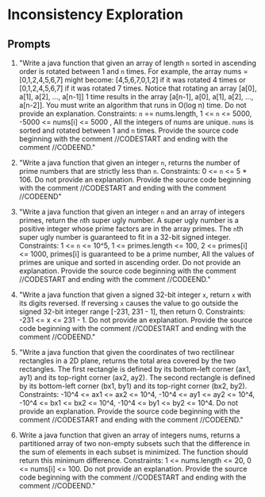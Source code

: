 # Inconsistency Exploration 

## Prompts

1. "Write a java function that given an array of length `n` sorted in ascending order is rotated between 1 and `n` times. For example, the array nums = [0,1,2,4,5,6,7] might become: [4,5,6,7,0,1,2] if it was rotated 4 times or [0,1,2,4,5,6,7] if it was rotated 7 times. Notice that rotating an array [a[0], a[1], a[2], ..., a[n-1]] 1 time results in the array [a[n-1], a[0], a[1], a[2], ..., a[n-2]]. You must write an algorithm that runs in O(log n) time. Do not provide an explanation. Constraints: `n` == nums.length, 1 <= `n` <= 5000, -5000 <= nums[i] <= 5000
, All the integers of nums are unique. `nums` is sorted and rotated between 1 and `n` times. Provide the source code beginning with the comment //CODESTART and ending with the comment //CODEEND."

2. "Write a java function that given an integer `n`, returns the number of prime numbers that are strictly less than `n`. Constraints: 0 <= `n` <= 5 * 106. Do not provide an explanation. Provide the source code beginning with the comment //CODESTART and ending with the comment //CODEEND"

3. "Write a java function that given an integer `n` and an array of integers primes, return the `n`th super ugly number. A super ugly number is a positive integer whose prime factors are in the array primes. The `n`th super ugly number is guaranteed to fit in a 32-bit signed integer. Constraints: 1 <= `n` <= 10^5, 1 <= primes.length <= 100, 2 <= primes[i] <= 1000, primes[i] is guaranteed to be a prime number, All the values of primes are unique and sorted in ascending order. Do not provide an explanation. Provide the source code beginning with the comment //CODESTART and ending with the comment //CODEEND."

4. "Write a java function that given a signed 32-bit integer `x`, return `x` with its digits reversed. If reversing `x` causes the value to go outside the signed 32-bit integer range [-231, 231 - 1], then return 0. Constraints: -231 <= x <= 231 - 1. Do not provide an explanation. Provide the source code beginning with the comment //CODESTART and ending with the comment //CODEEND."

5. "Write a java function that given the coordinates of two rectilinear rectangles in a 2D plane, returns the total area covered by the two rectangles. The first rectangle is defined by its bottom-left corner (ax1, ay1) and its top-right corner (ax2, ay2). The second rectangle is defined by its bottom-left corner (bx1, by1) and its top-right corner (bx2, by2). Constraints: -10^4 <= ax1 <= ax2 <= 10^4, -10^4 <= ay1 <= ay2 <= 10^4, -10^4 <= bx1 <= bx2 <= 10^4, -10^4 <= by1 <= by2 <= 10^4. Do not provide an explanation. Provide the source code beginning with the comment //CODESTART and ending with the comment //CODEEND."

6. Write a java function that given an array of integers nums, returns a partitioned array of two non-empty subsets such that the difference in the sum of elements in each subset is minimized. The function should return this minimum difference. Constraints: 1 <= nums.length <= 20, 0 <= nums[i] <= 100. Do not provide an explanation. Provide the source code beginning with the comment //CODESTART and ending with the comment //CODEEND."